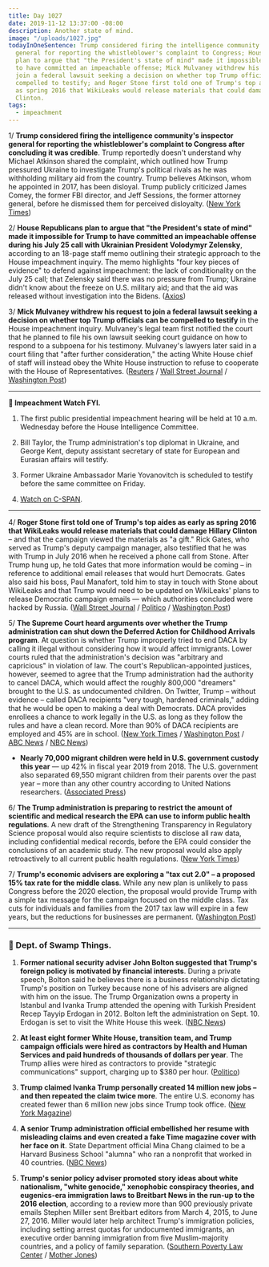 ```yaml
---
title: Day 1027
date: 2019-11-12 13:37:00 -08:00
description: Another state of mind.
image: "/uploads/1027.jpg"
todayInOneSentence: Trump considered firing the intelligence community's inspector
  general for reporting the whistleblower's complaint to Congress; House Republicans
  plan to argue that "the President's state of mind" made it impossible for Trump
  to have committed an impeachable offense; Mick Mulvaney withdrew his request to
  join a federal lawsuit seeking a decision on whether top Trump officials can be
  compelled to testify; and Roger Stone first told one of Trump's top aides as early
  as spring 2016 that WikiLeaks would release materials that could damage Hillary
  Clinton.
tags:
  - impeachment
---
```


1/ **Trump considered firing the intelligence community's inspector general for reporting the whistleblower's complaint to Congress after concluding it was credible**. Trump reportedly doesn't understand why Michael Atkinson shared the complaint, which outlined how Trump pressured Ukraine to investigate Trump's political rivals as he was withholding military aid from the country. Trump believes Atkinson, whom he appointed in 2017, has been disloyal. Trump publicly criticized James Comey, the former FBI director, and Jeff Sessions, the former attorney general, before he dismissed them for perceived disloyalty. ([New York Times](https://www.nytimes.com/2019/11/12/us/politics/trump-michael-atkinson-inspector-general.html))

2/ **House Republicans plan to argue that "the President's state of mind" made it impossible for Trump to have committed an impeachable offense during his July 25 call with Ukrainian President Volodymyr Zelensky**, according to an 18-page staff memo outlining their strategic approach to the House impeachment inquiry. The memo highlights "four key pieces of evidence" to defend against impeachment: the lack of conditionality on the July 25 call; that Zelensky said there was no pressure from Trump; Ukraine didn't know about the freeze on U.S. military aid; and that the aid was released without investigation into the Bidens. ([Axios](https://www.axios.com/donald-trump-impeachment-republican-defense-ukraine-bb469517-6b6f-45f9-979e-b7758ccb1a69.html))

3/ **Mick Mulvaney withdrew his request to join a federal lawsuit seeking a decision on whether top Trump officials can be compelled to testify** in the House impeachment inquiry. Mulvaney's legal team first notified the court that he planned to file his own lawsuit seeking court guidance on how to respond to a subpoena for his testimony. Mulvaney's lawyers later said in a court filing that "after further consideration," the acting White House chief of staff will instead obey the White House instruction to refuse to cooperate with the House of Representatives. ([Reuters](https://www.reuters.com/article/us-usa-trump-impeachment-idUSKBN1XL1C2) / [Wall Street Journal](https://www.wsj.com/articles/mick-mulvaney-to-drop-lawsuit-refuse-to-testify-in-impeachment-inquiry-11573573022) / [Washington Post](https://www.washingtonpost.com/politics/mulvaney-says-he-will-no-longer-seek-judges-ruling-on-impeachment-inquiry-testimony-will-follow-trumps-order-not-to-cooperate/2019/11/12/df671698-0564-11ea-ac12-3325d49eacaa_story.html))

---

**👀 Impeachment Watch FYI.**

1. The first public presidential impeachment hearing will be held at 10 a.m. Wednesday before the House Intelligence Committee.

2. Bill Taylor, the Trump administration's top diplomat in Ukraine, and George Kent, deputy assistant secretary of state for European and Eurasian affairs will testify.

3. Former Ukraine Ambassador Marie Yovanovitch is scheduled to testify before the same committee on Friday.

4. [Watch on C-SPAN](https://www.youtube.com/watch?v=cdXAhuHhqUY).

---

4/ **Roger Stone first told one of Trump's top aides as early as spring 2016 that WikiLeaks would release materials that could damage Hillary Clinton** – and that the campaign viewed the materials as "a gift." Rick Gates, who served as Trump's deputy campaign manager, also testified that he was with Trump in July 2016 when he received a phone call from Stone. After Trump hung up, he told Gates that more information would be coming – in reference to additional email releases that would hurt Democrats. Gates also said his boss, Paul Manafort, told him to stay in touch with Stone about WikiLeaks and that Trump would need to be updated on WikiLeaks' plans to release Democratic campaign emails — which authorities concluded were hacked by Russia. ([Wall Street Journal](https://www.wsj.com/articles/trump-campaign-official-heard-of-wikileaks-emails-earlier-than-known-11573584248) / [Politico](https://www.politico.com/news/2019/11/12/roger-stone-trial-wikileaks-069831) / [Washington Post](https://www.washingtonpost.com/local/legal-issues/roger-stone-trial-to-resume-with-focus-on-trump-campaign-and-wikileaks/2019/11/12/e2e0fb0c-0309-11ea-9518-1e76abc088b6_story.html))

5/ **The Supreme Court heard arguments over whether the Trump administration can shut down the Deferred Action for Childhood Arrivals program**. At question is whether Trump improperly tried to end DACA by calling it illegal without considering how it would affect immigrants. Lower courts ruled that the administration's decision was "arbitrary and capricious" in violation of law. The court's Republican-appointed justices, however, seemed to agree that the Trump administration had the authority to cancel DACA, which would affect the roughly 800,000 "dreamers" brought to the U.S. as undocumented children. On Twitter, Trump – without evidence – called DACA recipients "very tough, hardened criminals," adding that he would be open to making a deal with Democrats. DACA provides enrollees a chance to work legally in the U.S. as long as they follow the rules and have a clean record. More than 90% of DACA recipients are employed and 45% are in school. ([New York Times](https://www.nytimes.com/2019/11/12/us/supreme-court-dreamers.html) / [Washington Post](https://www.washingtonpost.com/politics/courts_law/supreme-court-again-confronts-trumps-authority-this-time-over-daca-recipients/2019/11/11/45acf492-03f6-11ea-8292-c46ee8cb3dce_story.html) / [ABC News](https://abcnews.go.com/Politics/supreme-court-grapples-trump-cancellation-daca-impact-immigrant/story?id=66938015) / [NBC News](https://www.nbcnews.com/politics/donald-trump/trump-claims-some-daca-recipients-hardened-criminals-ahead-supreme-court-n1080421))

* **Nearly 70,000 migrant children were held in U.S. government custody this year** — up 42% in fiscal year 2019 from 2018. The U.S. government also separated 69,550 migrant children from their parents over the past year – more than any other country according to United Nations researchers. ([Associated Press](https://apnews.com/015702afdb4d4fbf85cf5070cd2c6824))

6/ **The Trump administration is preparing to restrict the amount of scientific and medical research the EPA can use to inform public health regulations**. A new draft of the Strengthening Transparency in Regulatory Science proposal would also require scientists to disclose all raw data, including confidential medical records, before the EPA could consider the conclusions of an academic study. The new proposal would also apply retroactively to all current public health regulations. ([New York Times](https://www.nytimes.com/2019/11/11/climate/epa-science-trump.html))

7/ **Trump's economic advisers are exploring a "tax cut 2.0" – a proposed 15% tax rate for the middle class**. While any new plan is unlikely to pass Congress before the 2020 election, the proposal would provide Trump with a simple tax message for the campaign focused on the middle class. Tax cuts for individuals and families from the 2017 tax law will expire in a few years, but the reductions for businesses are permanent. ([Washington Post](https://www.washingtonpost.com/business/2019/11/12/trump-advisers-exploring-tax-proposal-that-would-lower-middle-class-rate-percent/))

---

### 🐊 Dept. of Swamp Things.

1. **Former national security adviser John Bolton suggested that Trump's foreign policy is motivated by financial interests**. During a private speech, Bolton said he believes there is a business relationship dictating Trump's position on Turkey because none of his advisers are aligned with him on the issue. The Trump Organization owns a property in Istanbul and Ivanka Trump attended the opening with Turkish President Recep Tayyip Erdogan in 2012. Bolton left the administration on Sept. 10. Erdogan is set to visit the White House this week. ([NBC News](https://www.nbcnews.com/politics/donald-trump/private-speech-bolton-suggests-some-trump-s-foreign-policy-decisions-n1080651))

2. **At least eight former White House, transition team, and Trump campaign officials were hired as contractors by Health and Human Services and paid hundreds of thousands of dollars per year**. The Trump allies were hired as contractors to provide "strategic communications" support, charging up to $380 per hour. ([Politico](https://www.politico.com/news/2019/11/12/federal-health-funneled-dollars-trump-allies-069638))

3. **Trump claimed Ivanka Trump personally created 14 million new jobs – and then repeated the claim twice more**. The entire U.S. economy has created fewer than 6 million new jobs since Trump took office. ([New York Magazine](https://nymag.com/intelligencer/2019/11/trump-ivanka-created-14-million-jobs-lie.html))

4. **A senior Trump administration official embellished her resume with misleading claims and even created a fake Time magazine cover with her face on it**. State Department official Mina Chang claimed to be a Harvard Business School "alumna" who ran a nonprofit that worked in 40 countries. ([NBC News](https://www.nbcnews.com/politics/donald-trump/senior-trump-official-embellished-resume-had-face-fake-time-cover-n1080356))

5. **Trump's senior policy adviser promoted story ideas about white nationalism, "white genocide," xenophobic conspiracy theories, and eugenics-era immigration laws to Breitbart News in the run-up to the 2016 election**, according to a review more than 900 previously private emails Stephen Miller sent Breitbart editors from March 4, 2015, to June 27, 2016. Miller would later help architect Trump's immigration policies, including setting arrest quotas for undocumented immigrants, an executive order banning immigration from five Muslim-majority countries, and a policy of family separation. ([Southern Poverty Law Center](https://www.splcenter.org/hatewatch/2019/11/12/stephen-millers-affinity-white-nationalism-revealed-leaked-emails) / [Mother Jones](https://www.motherjones.com/politics/2019/11/leaked-emails-show-stephen-millers-unfiltered-anti-immigrant-views/))